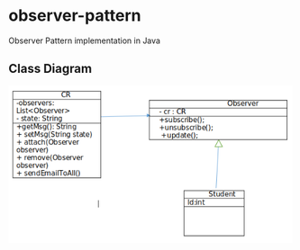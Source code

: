 # observer-pattern
Observer Pattern implementation in Java
## Class Diagram
![class_diagram](images/observer_pattern.png)
